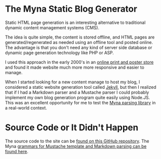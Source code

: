 # The Myna Static Blog Generator

Static HTML page generation is an interesting alternative to traditional dynamic content management systems (CMS).

The idea is quite simple, the content is stored offline, and HTML pages are generated/regenerated as needed using 
an offline tool and posted online. The advantage is that you don't need any kind of server side database or 
dynamic page generation technology like PHP or ASP. 

I used this approach in the early 2000's in an [online print and poster store](https://web.archive.org/web/20050210003619/http://print-and-poster.com) and found it made website much more more responsive and easier to manage. 

When I started looking for a new content manage to host my blog, I considered a static website generation tool called [Jekyll](https://jekyllrb.com/), but then I realized that if I had a Markdown parser
and a Mustache parser I could probably implement my own blog generation program quite easily using Node.JS. This was an excellent opportunity for me to test the [Myna parsing library](https://github.com/cdiggins/myna-parser) in a real-world context. 

# Source Code or It Didn't Happen

The source code to the site can be [found on this GitHub repository](https://github.com/cdiggins/cdiggins.github.io). The Myna [grammars for Mustache template and Markdown parsing can be found here](https://github.com/cdiggins/myna-parser/tree/master/grammars).